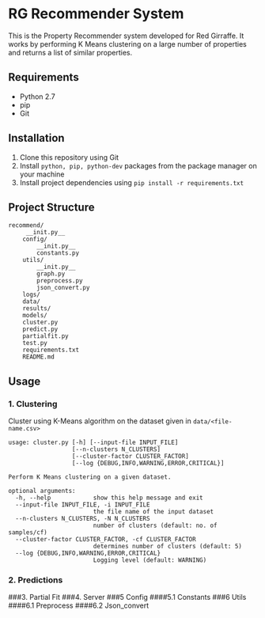 RG Recommender System
=====================
This is the Property Recommender system developed for Red Girraffe. It works by performing K Means clustering on a large number of properties and returns a list of similar properties.

## Requirements
* Python 2.7
* pip
* Git

## Installation
1. Clone this repository using Git
2. Install `python, pip, python-dev` packages from the package manager on your machine
3. Install project dependencies using  `pip install -r requirements.txt`

## Project Structure
```
recommend/
     __init.py__
    config/
        __init.py__
        constants.py
    utils/
        __init.py__
        graph.py
        preprocess.py
        json_convert.py
    logs/
    data/
    results/
    models/
    cluster.py
    predict.py
    partialfit.py
    test.py
    requirements.txt
    README.md
```

## Usage
### 1. Clustering
Cluster using K-Means algorithm on the dataset given in `data/<file-name.csv>`
```
usage: cluster.py [-h] [--input-file INPUT_FILE] 
                  [--n-clusters N_CLUSTERS]
                  [--cluster-factor CLUSTER_FACTOR]
                  [--log {DEBUG,INFO,WARNING,ERROR,CRITICAL}]

Perform K Means clustering on a given dataset.

optional arguments:
  -h, --help            show this help message and exit
  --input-file INPUT_FILE, -i INPUT_FILE
                        the file name of the input dataset
  --n-clusters N_CLUSTERS, -N N_CLUSTERS
                        number of clusters (default: no. of samples/cf)
  --cluster-factor CLUSTER_FACTOR, -cf CLUSTER_FACTOR
                        determines number of clusters (default: 5)
  --log {DEBUG,INFO,WARNING,ERROR,CRITICAL}
                        Logging level (default: WARNING)
```
### 2. Predictions
###3. Partial Fit
###4. Server
###5 Config
####5.1 Constants
###6 Utils
####6.1 Preprocess
####6.2 Json_convert